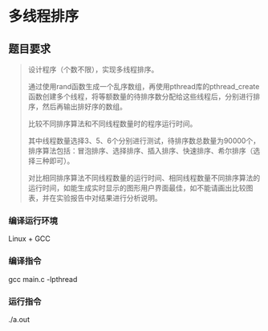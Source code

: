 # 多线程排序

## 题目要求

> 设计程序（个数不限），实现多线程排序。
>
> 通过使用rand函数生成一个乱序数组，再使用pthread库的pthread_create函数创建多个线程，将等额数量的待排序数分配给这些线程后，分别进行排序，然后再输出排好序的数组。
>
> 比较不同排序算法和不同线程数量时的程序运行时间。
>
> 其中线程数量选择3、5、6个分别进行测试，待排序数总数量为90000个，排序算法包括：冒泡排序、选择排序、插入排序、快速排序、希尔排序（选择三种即可）。
>
> 对比相同排序算法不同线程数量的运行时间、相同线程数量不同排序算法的运行时间，如能生成实时显示的图形用户界面最佳，如不能请画出比较图表，并在实验报告中对结果进行分析说明。

### 编译运行环境

Linux + GCC

### 编译指令

gcc main.c -lpthread

### 运行指令

./a.out
